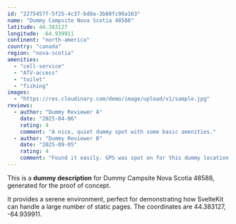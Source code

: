 ```yaml
---
id: "2275457f-5f25-4c37-bd8a-3b60fc98a163"
name: "Dummy Campsite Nova Scotia 48588"
latitude: 44.383127
longitude: -64.939911
continent: "north-america"
country: "canada"
region: "nova-scotia"
amenities:
  - "cell-service"
  - "ATV-access"
  - "toilet"
  - "fishing"
images:
  - "https://res.cloudinary.com/demo/image/upload/v1/sample.jpg"
reviews:
  - author: "Dummy Reviewer A"
    date: "2025-04-06"
    rating: 4
    comment: "A nice, quiet dummy spot with some basic amenities."
  - author: "Dummy Reviewer B"
    date: "2025-09-05"
    rating: 4
    comment: "Found it easily. GPS was spot on for this dummy location."
---
```


This is a **dummy description** for Dummy Campsite Nova Scotia 48588, generated for the proof of concept.

It provides a serene environment, perfect for demonstrating how SvelteKit can handle a large number of static pages. The coordinates are 44.383127, -64.939911.
